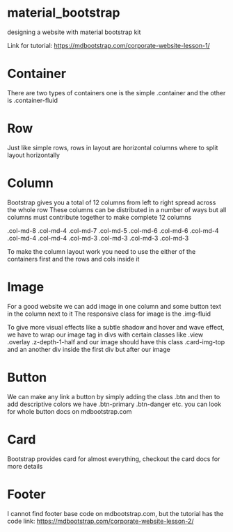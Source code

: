# material_bootstrap
designing a website with material bootstrap kit

Link for tutorial: https://mdbootstrap.com/corporate-website-lesson-1/

# Container
There are two types of containers one is the simple .container and the other is .container-fluid

# Row
Just like simple rows, rows in layout are horizontal columns where to split layout horizontally

# Column
Bootstrap gives you a total of 12 columns from left to right spread across the whole row
These columns can be distributed in a number of ways but all columns must contribute together to 
make complete 12 columns

.col-md-8		.col-md-4
.col-md-7		.col-md-5
.col-md-6		.col-md-6
.col-md-4		.col-md-4		.col-md-4
.col-md-3		.col-md-3		.col-md-3		.col-md-3

To make the column layout work you need to use the either of the containers first and the rows and 
cols inside it

# Image
For a good website we can add image in one column and some button text in the column next to it
The responsive class for image is the .img-fluid

To give more visual effects like a subtle shadow and hover and wave effect, we have to wrap our 
image tag in divs with certain classes like .view .overlay .z-depth-1-half and our image should 
have this class .card-img-top and an another div inside the first div but after our image

# Button
We can make any link a button by simply adding the class .btn and then to add descriptive colors
we have .btn-primary .btn-danger etc. you can look for whole button docs on mdbootstrap.com

# Card
Bootstrap provides card for almost everything, checkout the card docs for more details

# Footer
I cannot find footer base code on mdbootstrap.com, but the tutorial has the code
link: https://mdbootstrap.com/corporate-website-lesson-2/